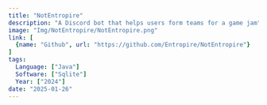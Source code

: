 ```yaml
---
title: "NotEntropire"
description: "A Discord bot that helps users form teams for a game jam"
image: "Img/NotEntropire/NotEntropire.png"
link: [
  {name: "Github", url: "https://github.com/Entropire/NotEntropire"}
]
tags:
  Language: ["Java"]
  Software: ["Sqlite"]
  Year: ["2024"]
date: "2025-01-26"
---
```


